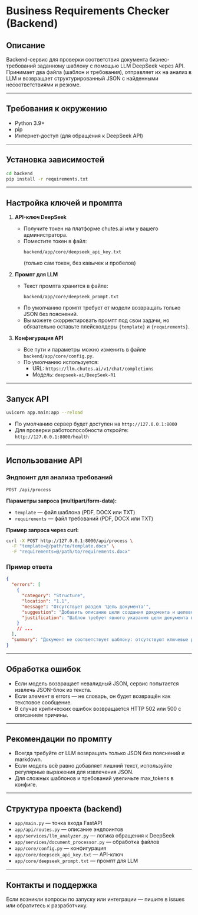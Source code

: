 # Business Requirements Checker (Backend)

## Описание

Backend-сервис для проверки соответствия документа бизнес-требований заданному шаблону с помощью LLM DeepSeek через API. Принимает два файла (шаблон и требования), отправляет их на анализ в LLM и возвращает структурированный JSON с найденными несоответствиями и резюме.

---

## Требования к окружению

- Python 3.9+
- pip
- Интернет-доступ (для обращения к DeepSeek API)

---

## Установка зависимостей

```bash
cd backend
pip install -r requirements.txt
```

---

## Настройка ключей и промпта

1. **API-ключ DeepSeek**
   - Получите токен на платформе chutes.ai или у вашего администратора.
   - Поместите токен в файл:
     ```
     backend/app/core/deepseek_api_key.txt
     ```
     (только сам токен, без кавычек и пробелов)

2. **Промпт для LLM**
   - Текст промпта хранится в файле:
     ```
     backend/app/core/deepseek_prompt.txt
     ```
   - По умолчанию промпт требует от модели возвращать только JSON без пояснений.
   - Вы можете скорректировать промпт под свои задачи, но обязательно оставьте плейсхолдеры `{template}` и `{requirements}`.

3. **Конфигурация API**
   - Все пути и параметры можно изменить в файле `backend/app/core/config.py`.
   - По умолчанию используется:
     - URL: `https://llm.chutes.ai/v1/chat/completions`
     - Модель: `deepseek-ai/DeepSeek-R1`

---

## Запуск API

```bash
uvicorn app.main:app --reload
```

- По умолчанию сервер будет доступен на `http://127.0.0.1:8000`
- Для проверки работоспособности откройте: `http://127.0.0.1:8000/health`

---

## Использование API

### Эндпоинт для анализа требований

```
POST /api/process
```

**Параметры запроса (multipart/form-data):**
- `template` — файл шаблона (PDF, DOCX или TXT)
- `requirements` — файл требований (PDF, DOCX или TXT)

**Пример запроса через curl:**
```bash
curl -X POST http://127.0.0.1:8000/api/process \
  -F "template=@/path/to/template.docx" \
  -F "requirements=@/path/to/requirements.docx"
```

### Пример ответа
```json
{
  "errors": [
    {
      "category": "Structure",
      "location": "1.1",
      "message": "Отсутствует раздел 'Цель документа'",
      "suggestion": "Добавить описание цели создания документа и целевой аудитории",
      "justification": "Шаблон требует явного указания цели документа во введении"
    }
    // ...
  ],
  "summary": "Документ не соответствует шаблону: отсутствуют ключевые разделы, требования не структурированы и не детализированы."
}
```

---

## Обработка ошибок

- Если модель возвращает невалидный JSON, сервис попытается извлечь JSON-блок из текста.
- Если элемент в errors — не словарь, он будет возвращён как текстовое сообщение.
- В случае критических ошибок возвращается HTTP 502 или 500 с описанием причины.

---

## Рекомендации по промпту
- Всегда требуйте от LLM возвращать только JSON без пояснений и markdown.
- Если модель всё равно добавляет лишний текст, используйте регулярные выражения для извлечения JSON.
- Для сложных шаблонов и требований увеличьте max_tokens в конфиге.

---

## Структура проекта (backend)

- `app/main.py` — точка входа FastAPI
- `app/api/routes.py` — описание эндпоинтов
- `app/services/llm_analyzer.py` — логика обращения к DeepSeek
- `app/services/document_processor.py` — обработка файлов
- `app/core/config.py` — конфигурация
- `app/core/deepseek_api_key.txt` — API-ключ
- `app/core/deepseek_prompt.txt` — промпт для LLM

---

## Контакты и поддержка

Если возникли вопросы по запуску или интеграции — пишите в issues или обратитесь к разработчику. 